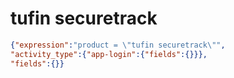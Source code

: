 tufin securetrack
=================

```JSON
{"expression":"product = \"tufin securetrack\"",
"activity_type":{"app-login":{"fields":{}}},
"fields":{}}
```